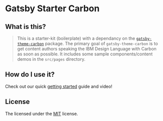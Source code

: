 # Gatsby Starter Carbon

## What is this?

> This is a starter-kit (boilerplate) with a dependancy on the
> [`gatsby-theme-carbon`](https://github.com/carbon-design-system/gatsby-theme-carbon/tree/main/packages/gatsby-theme-carbon)
> package. The primary goal of `gatsby-theme-carbon` is to get content authors
> speaking the IBM Design Language with Carbon as soon as possible. It includes
> some sample components/content demos in the `src/pages` directory.

## How do I use it?

Check out our quick
[getting started](https://gatsby.carbondesignsystem.com/getting-started) guide and
video!

## License

The licensed under the [MIT](LICENSE) license.
